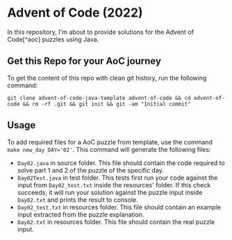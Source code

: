 # Advent of Code (2022)

In this repository, I'm about to provide solutions for the Advent of Code[^aoc] puzzles using Java.

## Get this Repo for your AoC journey

To get the content of this repo with clean git history, run the following command:

```
git clone advent-of-code-java-template advent-of-code && cd advent-of-code && rm -rf .git && git init && git -am "Initial commit"
```

## Usage

To add required files for a AoC puzzle from template, use the command `make new_day DAY='02'`. This command will
generate the following files:

- `Day02.java` in source folder. This file should contain the code required to solve part 1 and 2 of the puzzle of the
  specific day.
- `Day02Test.java` in test folder. This tests first run your code against the input from `Day02_test.txt` inside the
  resources' folder. If this check succeeds, it will run your solution against the puzzle input inside `Day02.txt` and
  prints the result to console.
- `Day02_test.txt` in resources folder. This file should contain an example input extracted from the puzzle explanation.
- `Day02.txt` in resources folder. This file should contain the real puzzle input.

[aoc]: https://adventofcode.com
